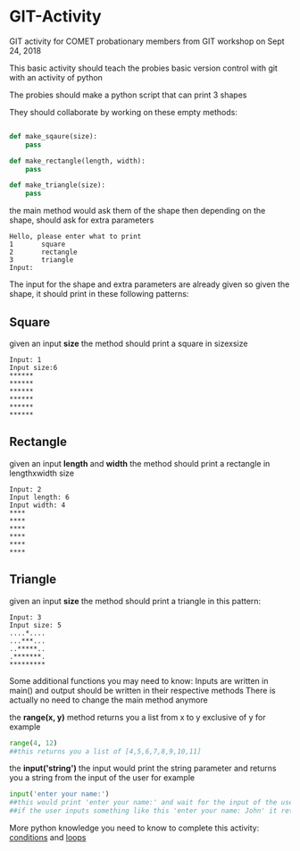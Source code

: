# GIT-Activity
GIT activity for COMET probationary members from GIT workshop on Sept 24, 2018

This basic activity should teach the probies basic version control with git with an activity of python

The probies should make a python script that can print 3 shapes

They should collaborate by working on these empty methods:

```python

def make_sqaure(size):
    pass

def make_rectangle(length, width):
    pass

def make_triangle(size):
    pass
```

the main method would ask them of the shape then depending on the shape, should ask for extra parameters
```
Hello, please enter what to print
1       square
2       rectangle
3       triangle
Input:
```
The input for the shape and extra parameters are already given so given the shape, it should print in these following patterns:

## Square
given an input **size** the method should print a square  in sizexsize
```
Input: 1
Input size:6
******
******
******
******
******
******
```

## Rectangle
given an input **length** and **width** the method should print a rectangle  in lengthxwidth size
```
Input: 2
Input length: 6
Input width: 4
****
****
****
****
****
****
```

## Triangle
given an input **size** the method should print a triangle  in this pattern:

```
Input: 3
Input size: 5
....*....
...***...
..*****..
.*******.
*********
```
Some additional functions you may need to know:
Inputs are written in main() and output should be written in their respective methods
There is actually no need to change the main method anymore

the **range(x, y)** method returns you a list from x to y exclusive of y
for example
```python
range(4, 12)
##this returns you a list of [4,5,6,7,8,9,10,11]
```
the **input('string')**  the input would print the string  parameter and returns you a string from the input of the user
for example
```python
input('enter your name:')
##this would print 'enter your name:' and wait for the input of the user
##if the user inputs something like this 'enter your name: John' it returns to you the string John
```

More python knowledge you need to know to complete this activity: [conditions](https://www.w3schools.com/python/python_conditions.asp) and [loops](https://www.w3schools.com/python/python_for_loops.asp)
